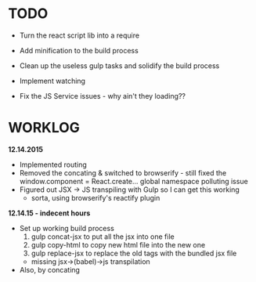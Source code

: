 # TODO

+ Turn the react script lib into a require
+ Add minification to the build process
+ Clean up the useless gulp tasks and solidify the build process
+ Implement watching

+ Fix the JS Service issues - why ain't they loading??

# WORKLOG

**12.14.2015**

+ Implemented routing
+ Removed the concating & switched to browserify - still fixed the window.component = React.create... global namespace polluting issue
+ Figured out JSX -> JS transpiling with Gulp so I can get this working
	- sorta, using browserify's reactify plugin

**12.14.15 - indecent hours**

+ Set up working build process
	1. gulp concat-jsx to put all the jsx into one file
	2. gulp copy-html to copy new html file into the new one
	2. gulp replace-jsx to replace the old tags with the bundled jsx file
 	- missing jsx->(babel)->js transpilation
+ Also, by concating
